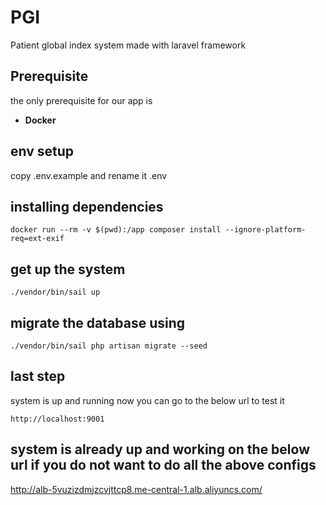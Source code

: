 # PGI

Patient global index system made with laravel framework

## Prerequisite

the only prerequisite for our app is

-   **Docker**

## env setup

copy .env.example and rename it .env

## installing dependencies

```
docker run --rm -v $(pwd):/app composer install --ignore-platform-req=ext-exif
```

## get up the system

```
./vendor/bin/sail up
```

## migrate the database using

```
./vendor/bin/sail php artisan migrate --seed
```

## last step

system is up and running now you can go to the below url to test it

```
http://localhost:9001
```

## system is already up and working on the below url if you do not want to do all the above configs

http://alb-5vuzizdmjzcvjttcp8.me-central-1.alb.aliyuncs.com/
